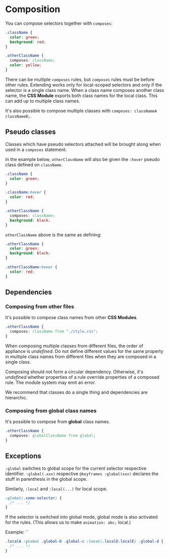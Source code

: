# Composition

You can compose selectors together with `composes`:

```css
.className {
  color: green;
  background: red;
}

.otherClassName {
  composes: className;
  color: yellow;
}
```

There can be multiple `composes` rules, but `composes` rules must be before
other rules. Extending works only for local-scoped selectors and only if the
selector is a single class name. When a class name composes another class name,
the **CSS Module** exports both class names for the local class. This can add up
to multiple class names.

It's also possible to compose multiple classes with
`composes: classNameA classNameB;`.

## Pseudo classes

Classes which have pseudo selectors attached will be brought along when used in
a `composes` statement.

In the example below, `otherClassName` will also be given the `:hover` pseudo
class defined on `className`.

```css
.className {
  color: green;
}

.className:hover {
  color: red;
}

.otherClassName {
  composes: className;
  background: black;
}
```

`otherClassName` above is the same as defining:

```css
.otherClassName {
  color: green;
  background: black;
}

.otherClassName:hover {
  color: red;
}
```

## Dependencies

### Composing from other files

It's possible to compose class names from other **CSS Modules**.

```css
.otherClassName {
  composes: className from "./style.css";
}
```

When composing multiple classes from different files, the order of appliance is
_undefined_. Do not define different values for the same property in multiple
class names from different files when they are composed in a single class.

Composing should not form a circular dependency. Otherwise, it's _undefined_
whether properties of a rule override properties of a composed rule. The module
system may emit an error.

We recommend that classes do a single thing and dependencies are hierarchic.

### Composing from global class names

It's possible to compose from **global** class names.

```css
.otherClassName {
  composes: globalClassName from global;
}
```

## Exceptions

`:global` switches to global scope for the current selector respective
identifier. `:global(.xxx)` respective `@keyframes :global(xxx)` declares the
stuff in parenthesis in the global scope.

Similarly, `:local` and `:local(...)` for local scope.

```css
:global(.some-selector) {
  /* ... */
}
```

If the selector is switched into global mode, global mode is also activated for
the rules. (This allows us to make `animation: abc;` local.)

Example: ``

```css
.localA :global .global-b .global-c :local(.localD.localE) .global-d {
  /* ... */
}
```

